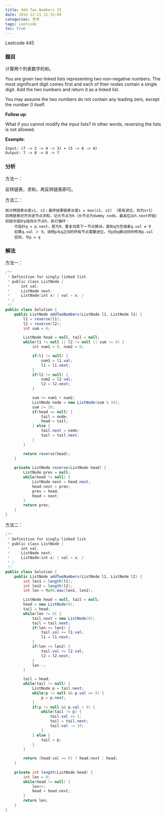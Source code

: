 ```yaml
---
title: Add Two Numbers II
date: 2016-12-21 22:35:09
categories: 学术
tags: Leetcode
toc: true
---
```


Leetcode 445

### 题目

计算两个列表数字的和。

You are given two linked lists representing two non-negative numbers. The most significant digit comes first and each of their nodes contain a single digit. Add the two numbers and return it as a linked list.

You may assume the two numbers do not contain any leading zero, except the number 0 itself.

__Follow up__:

What if you cannot modify the input lists? In other words, reversing the lists is not allowed.

__Example__:

```
Input: (7 -> 2 -> 4 -> 3) + (5 -> 6 -> 4)
Output: 7 -> 8 -> 0 -> 7
```

### 分析

方法一：

反转链表，求和，再反转链表即可。

方法二：

```
统计两链表长度s1, s2；最终结果链表长度s = max(s1, s2) （若有进位，则为s+1）
将两链表对齐并逐节点求和，记头节点为h（头节点为dummy node，最高位从h.next开始）
初始令指针p指向头节点h，执行循环：
    令指针q = p.next，若为9，重复向其下一节点移动，直到q为空或者q.val ≠ 9    
    如果q.val ＞ 9，说明p与q之间的所有节点需要进位，令p向q移动同时修改p.val
    否则，令p = q
```

### 解法

方法一：

```java
/**
 * Definition for singly-linked list.
 * public class ListNode {
 *     int val;
 *     ListNode next;
 *     ListNode(int x) { val = x; }
 * }
 */
public class Solution {
    public ListNode addTwoNumbers(ListNode l1, ListNode l2) {
        l1 = reverse(l1);
        l2 = reverse(l2);
        int sum = 0;

        ListNode head = null, tail = null;
        while(l1 != null || l2 != null || sum != 0) {
            int num1 = 0, num2 = 0;

            if(l1 != null) {
                num1 = l1.val;
                l1 = l1.next;
            }
            if(l2 != null) {
                num2 = l2.val;
                l2 = l2.next;
            }

            sum += num1 + num2;
            ListNode node = new ListNode(sum % 10);
            sum /= 10;
            if(head == null) {
                tail = node;
                head = tail;
            } else {
                tail.next = node;
                tail = tail.next;
            }
        }

        return reverse(head);
    }
    
    private ListNode reverse(ListNode head) {
        ListNode prev = null;
        while(head != null) {
            ListNode next = head.next;
            head.next = prev;
            prev = head;
            head = next;
        }
        return prev;
    }
}
```

方法二：

```java
/**
 * Definition for singly-linked list.
 * public class ListNode {
 *     int val;
 *     ListNode next;
 *     ListNode(int x) { val = x; }
 * }
 */
public class Solution {
    public ListNode addTwoNumbers(ListNode l1, ListNode l2) {
        int len1 = length(l1);
        int len2 = length(l2);
        int len = Math.max(len1, len2);

        ListNode head = null, tail = null;
        head = new ListNode(0);
        tail = head;
        while(len != 0) {
            tail.next = new ListNode(0);
            tail = tail.next;
            if(len <= len1) {
                tail.val += l1.val;
                l1 = l1.next;
            }
            if(len <= len2) {
                tail.val += l2.val;
                l2 = l2.next;
            }
            len--;
        }

        tail = head;
        while(tail != null) {
            ListNode p = tail.next;
            while(p != null && p.val == 9) {
                p = p.next;
            }
            if(p != null && p.val > 9) {
                while(tail != p) {
                    tail.val += 1;
                    tail = tail.next;
                    tail.val -= 10;
                }
            } else {
                tail = p;
            }
        }

        return (head.val == 0) ? head.next : head;
    }
    
    private int length(ListNode head) {
        int len = 0;
        while(head != null) {
            len++;
            head = head.next;
        }
        return len;
    }
}
```